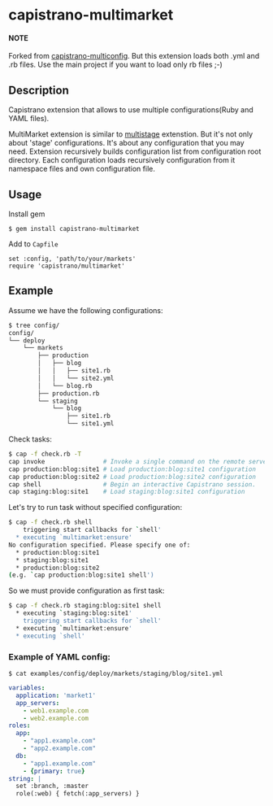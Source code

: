 # capistrano-multimarket


#### NOTE
Forked from [capistrano-multiconfig](https://github.com/railsware/capistrano-multiconfig). But this extension loads both .yml and .rb files.
Use the main project if you want to load only rb files ;-)


## Description

Capistrano extension that allows to use multiple configurations(Ruby and YAML files).

MultiMarket extension is similar to [multistage](https://github.com/capistrano/capistrano-ext) extenstion.
But it's not only about 'stage' configurations. It's about any configuration that you may need.
Extension recursively builds configuration list from configuration root directory.
Each configuration loads recursively configuration from it namespace files and own configuration file.

## Usage

Install gem

    $ gem install capistrano-multimarket


Add to `Capfile`

    set :config, 'path/to/your/markets'
    require 'capistrano/multimarket'

## Example

Assume we have the following configurations:
```bash
$ tree config/
config/
└── deploy
    └── markets
        ├── production
        │   ├── blog
        │   │   ├── site1.rb
        │   │   └── site2.yml
        │   └── blog.rb
        ├── production.rb
        └── staging
            └── blog
                ├── site1.rb
                └── site1.yml
```

Check tasks:
```bash
$ cap -f check.rb -T
cap invoke                # Invoke a single command on the remote servers.
cap production:blog:site1 # Load production:blog:site1 configuration
cap production:blog:site2 # Load production:blog:site2 configuration
cap shell                 # Begin an interactive Capistrano session.
cap staging:blog:site1    # Load staging:blog:site1 configuration
```

Let's try to run task without specified configuration:
```bash
$ cap -f check.rb shell
    triggering start callbacks for `shell'
  * executing `multimarket:ensure'
No configuration specified. Please specify one of:
  * production:blog:site1
  * staging:blog:site1
  * production:blog:site2
(e.g. `cap production:blog:site1 shell')
```

So we must provide configuration as first task:
```bash
$ cap -f check.rb staging:blog:site1 shell
  * executing `staging:blog:site1'
    triggering start callbacks for `shell'
  * executing `multimarket:ensure'
  * executing `shell'
```


### Example of YAML config:
    $ cat examples/config/deploy/markets/staging/blog/site1.yml

```yaml
variables:
  application: 'market1'
  app_servers:
    - web1.example.com
    - web2.example.com
roles:
  app:
    - "app1.example.com"
    - "app2.example.com"
  db:
    - "app1.example.com"
    - {primary: true}
string: |
  set :branch, :master
  role(:web) { fetch(:app_servers) }
```

